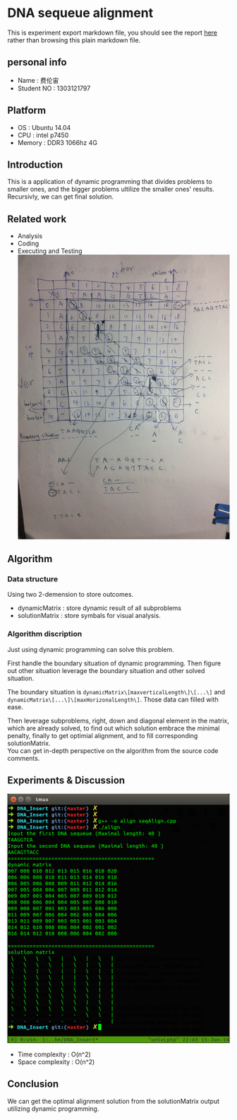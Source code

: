 DNA sequeue alignment
=====================

This is experiment export markdown file, you should see the report [here](https://github.com/Universefei/assignment/tree/master/Algorithm/DNA_align) rather than browsing this plain markdown file.

## personal info
* Name       : 费伦宙
* Student NO : 1303121797

## Platform
* OS         : Ubuntu 14.04
* CPU        : intel p7450
* Memory     : DDR3 1066hz 4G

## Introduction
This is a application of dynamic programming that divides problems to smaller ones, and the bigger problems ultilize the smaller ones' results. Recursivly, we can get final solution.

## Related work
* Analysis
* Coding
* Executing and Testing
![draft](https://raw.githubusercontent.com/Universefei/assignment/master/Algorithm/DNA_align/figure/draft.jpg)

## Algorithm

### Data structure
Using two 2-demension to store outcomes.
* dynamicMatrix     :  store dynamic result of all subproblems
* solutionMatrix    :  store symbals for visual analysis.

### Algorithm discription
Just using dynamic programming can solve this problem.

First handle the boundary situation of dynamic programming.  Then figure out other situation leverage the boundary situation and other solved situation.

The boundary situation is `dynamicMatrix\[maxverticalLength\]\[...\]` and `dynamicMatrix\[...\]\[maxHorizonalLength\]`. Those data can filled with ease.

Then leverage subproblems, right, down and diagonal element in the matrix, which are already solved, to find out which solution embrace the minimal penalty, finally to get optimial alignment, and to fill corresponding solutionMatrix.  
You can get in-depth perspective on the algorithm from the source code comments.

## Experiments & Discussion
![outcomes](https://raw.githubusercontent.com/Universefei/assignment/master/Algorithm/DNA_align/figure/2014-06-15%2022:43:45%20%E7%9A%84%E5%B1%8F%E5%B9%95%E6%88%AA%E5%9B%BE.png)

* Time complexity  : O(n^2)
* Space complexity : O(n^2)

## Conclusion
We can get the optimal alignment solution from the solutionMatrix output utilizing dynamic programming.

